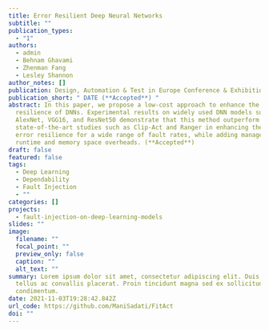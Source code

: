 ```yaml
---
title: Error Resilient Deep Neural Networks
subtitle: ""
publication_types:
  - "1"
authors:
  - admin
  - Behnam Ghavami
  - Zhenman Fang
  - Lesley Shannon
author_notes: []
publication: Design, Automation & Test in Europe Conference & Exhibition (*DATE*)
publication_short: " DATE (**Accepted**) "
abstract: In this paper, we propose a low-cost approach to enhance the error
  resilience of DNNs. Experimental results on widely used DNN models such as
  AlexNet, VGG16, and ResNet50 demonstrate that this method outperform
  state-of-the-art studies such as Clip-Act and Ranger in enhancing the DNN
  error resilience for a wide range of fault rates, while adding manageable
  runtime and memory space overheads. (**Accepted**)
draft: false
featured: false
tags:
  - Deep Learning
  - Dependability
  - Fault Injection
  - ""
categories: []
projects:
  - fault-injection-on-deep-learning-models
slides: ""
image:
  filename: ""
  focal_point: ""
  preview_only: false
  caption: ""
  alt_text: ""
summary: Lorem ipsum dolor sit amet, consectetur adipiscing elit. Duis posuere
  tellus ac convallis placerat. Proin tincidunt magna sed ex sollicitudin
  condimentum.
date: 2021-11-03T19:28:42.842Z
url_code: https://github.com/ManiSadati/FitAct
doi: ""
---
```

